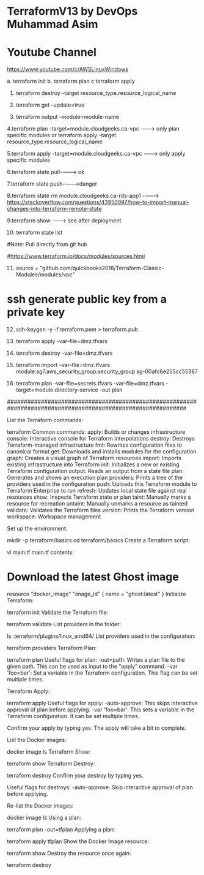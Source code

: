 # TerraformV13 by DevOps Muhammad Asim


# Youtube Channel
https://www.youtube.com/c/AWSLinuxWindows



a. terraform init
b. terraform plan
c terraform apply


1. terraform destroy -target resource_type.resource_logical_name

2. terraform get -update=true

3. terraform output -module=module-name

4.terraform plan -target=module.cloudgeeks.ca-vpc ---> only plan specific modules   or terraform apply -target resource_type.resource_logical_name

5.terraform apply -target=module.cloudgeeks.ca-vpc ---> only apply specific modules

6.terraform state pull----> ok

7.terraform state push---->danger

8.terraform state rm module.cloudgeeks.ca-rds-app1  ----> https://stackoverflow.com/questions/43950097/how-to-import-manual-changes-into-terraform-remote-state

9.terraform show ---> see after deployment

10. terraform state list

#Note: Pull directly from git hub

#https://www.terraform.io/docs/modules/sources.html

11. source = "github.com/quickbooks2018/Terraform-Classic-Modules/modules/vpc"

# ssh generate public key from a private key

12. ssh-keygen -y -f terraform.pem > terraform.pub

13. terraform apply -var-file=dmz.tfvars

14. terraform destroy -var-file=dmz.tfvars

15. terraform import -var-file=dmz.tfvars module.sg7.aws_security_group.security_group sg-00afc6e255cc55387 

16. terraform plan -var-file=secrets.tfvars -var-file=dmz.tfvars -target=module.directory-service -out plan



#############################################################################################################

List the Terraform commands:

terraform
Common commands:
apply: Builds or changes infrastructure
console: Interactive console for Terraform interpolations
destroy: Destroys Terraform-managed infrastructure
fmt: Rewrites configuration files to canonical format
get: Downloads and installs modules for the configuration
graph: Creates a visual graph of Terraform resources
import: Imports existing infrastructure into Terraform
init: Initializes a new or existing Terraform configuration
output: Reads an output from a state file
plan: Generates and shows an execution plan
providers: Prints a tree of the providers used in the configuration
push: Uploads this Terraform module to Terraform Enterprise to run
refresh: Updates local state file against real resources
show: Inspects Terraform state or plan
taint: Manually marks a resource for recreation
untaint: Manually unmarks a resource as tainted
validate: Validates the Terraform files
version: Prints the Terraform version
workspace: Workspace management

Set up the environment:

mkdir -p terraform/basics
cd terraform/basics
Create a Terraform script:

vi main.tf
main.tf contents:

# Download the latest Ghost image
resource "docker_image" "image_id" {
  name = "ghost:latest"
}
Initialize Terraform:

terraform init
Validate the Terraform file:

terraform validate
List providers in the folder:

ls .terraform/plugins/linux_amd64/
List providers used in the configuration:

terraform providers
Terraform Plan:

terraform plan
Useful flags for plan:
-out=path: Writes a plan file to the given path. This can be used as input to the "apply" command.
-var 'foo=bar': Set a variable in the Terraform configuration. This flag can be set multiple times.

Terraform Apply:

terraform apply
Useful flags for apply:
-auto-approve: This skips interactive approval of plan before applying.
-var 'foo=bar': This sets a variable in the Terraform configuration. It can be set multiple times.

Confirm your apply by typing yes. The apply will take a bit to complete.

List the Docker images:

docker image ls
Terraform Show:

terraform show
Terraform Destroy:

terraform destroy
Confirm your destroy by typing yes.

Useful flags for destroys:
-auto-approve: Skip interactive approval of plan before applying.

Re-list the Docker images:

docker image ls
Using a plan:

terraform plan -out=tfplan
Applying a plan:

terraform apply tfplan
Show the Docker Image resource:

terraform show
Destroy the resource once again:

terraform destroy

